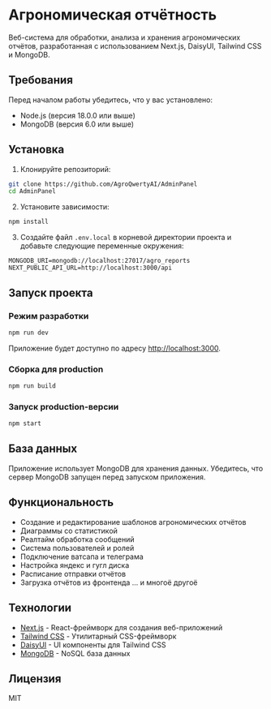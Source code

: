 # Агрономическая отчётность

Веб-система для обработки, анализа и хранения агрономических отчётов, разработанная с использованием Next.js, DaisyUI, Tailwind CSS и MongoDB.

## Требования

Перед началом работы убедитесь, что у вас установлено:

- Node.js (версия 18.0.0 или выше)
- MongoDB (версия 6.0 или выше)

## Установка

1. Клонируйте репозиторий:

```bash
git clone https://github.com/AgroQwertyAI/AdminPanel
cd AdminPanel
```

2. Установите зависимости:

```bash
npm install
```

3. Создайте файл `.env.local` в корневой директории проекта и добавьте следующие переменные окружения:

```
MONGODB_URI=mongodb://localhost:27017/agro_reports
NEXT_PUBLIC_API_URL=http://localhost:3000/api
```

## Запуск проекта

### Режим разработки

```bash
npm run dev
```

Приложение будет доступно по адресу [http://localhost:3000](http://localhost:3000).

### Сборка для production

```bash
npm run build
```

### Запуск production-версии

```bash
npm start
```

## База данных

Приложение использует MongoDB для хранения данных. Убедитесь, что сервер MongoDB запущен перед запуском приложения.

## Функциональность

- Создание и редактирование шаблонов агрономических отчётов
- Диаграммы со статистикой
- Реалтайм обработка сообщений
- Система пользователей и ролей
- Подключение ватсапа и телеграма
- Настройка яндекс и гугл диска
- Расписание отправки отчётов
- Загрузка отчётов из фронтенда
... и многоё другоё

## Технологии

- [Next.js](https://nextjs.org/) - React-фреймворк для создания веб-приложений
- [Tailwind CSS](https://tailwindcss.com/) - Утилитарный CSS-фреймворк
- [DaisyUI](https://daisyui.com/) - UI компоненты для Tailwind CSS
- [MongoDB](https://www.mongodb.com/) - NoSQL база данных

## Лицензия

MIT